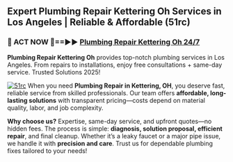 ## Expert Plumbing Repair Kettering Oh Services in Los Angeles | Reliable & Affordable (51rc)  

<h3>🚿 ACT NOW 🌟==►► <a href="https://tinyurl.com/2ne6vx2x" rel="nofollow">Plumbing Repair Kettering Oh 24/7</a></h3>

**Plumbing Repair Kettering Oh** provides top-notch plumbing services in Los Angeles. From repairs to installations, enjoy free consultations + same-day service. Trusted Solutions 2025!

[![51rc](https://i.imgur.com/4PFF4AK.jpeg)](https://tinyurl.com/2ne6vx2x)
When you need **Plumbing Repair in Kettering, OH**, you deserve fast, reliable service from skilled professionals. Our team offers **affordable, long-lasting solutions** with transparent pricing—costs depend on material quality, labor, and job complexity.  

**Why choose us?** Expertise, same-day service, and upfront quotes—no hidden fees. The process is simple: **diagnosis, solution proposal, efficient repair**, and final cleanup. Whether it’s a leaky faucet or a major pipe issue, we handle it with **precision and care**. Trust us for dependable plumbing fixes tailored to your needs!
